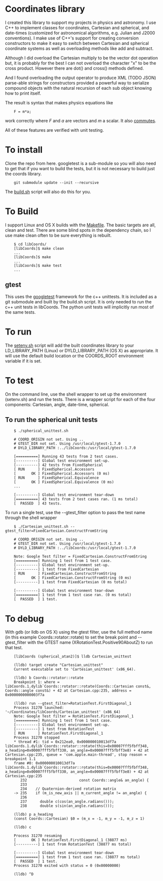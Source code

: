 # Coordinates library

I created this library to support my projects in physics and astronomy.
I use C++ to implement classes for coordinates, Cartesian and spherical,
and date-times (customized for astronomical algorithms, e.g. Julian and
J2000 conventions).
I make use of C++'s support for creating conversion constructors to
make it easy to switch between Cartesian and spherical coordinate
systems as well as overloading methods like add and subtract.

Although I did overload the Cartesian multiply to be the vector dot
operation but, it is probably for the best I can not overload the
character "x" to be the cross product.
However there are dot() and cross() methods defined.

And I found overloading the output operator to produce XML (TODO JSON)
parse-able strings for constructors provided a powerful way to
serialize compound objects with the natural recursion of
each sub object knowing how to print itself.

The result is syntax that makes physics equations like

```
    F = m*a;

```

work correctly where <i>F</i> and <i>a</i> are vectors and <i>m</i> a scalar.
It also [commutes](https://en.wikipedia.org/wiki/Commutative_property).

All of these features are verified with unit testing.


# To install

Clone the repo from here. googletest is a sub-module so you will
also need to get that if you want to build the tests, but it
is not necessary to build just the coords library.

```
    git submodule update --init --recursive

```

The
[build.sh](https://github.com/lrmcfarland/Coordinates/blob/update-readmes/build.sh)
script will also do this for you.


# To Build

I support Linux and OS X builds with the
[Makefile](https://github.com/lrmcfarland/Coordinates/blob/update-readmes/libCoords/Makefile).
The basic targets are all, clean and test.  There are some blind spots
in the dependency chain, so I use make clean often to be sure
everything is rebuilt.


```
    $ cd libCoords/
    [libCoords]$ make clean
    ...
    [libCoords]$ make
    ...
    [libCoords]$ make test
    ...
```

## gtest

This uses the [googletest](https://github.com/google/googletest)
framework for the c++ unittests.  It is included as a git submodule
and built by the build.sh script. It is only needed to run the c++
unit tests in libCoords. The python unit tests will implicitly run
most of the same tests.


# To run

The
[setenv.sh](https://github.com/lrmcfarland/Coordinates/blob/update-readmes/libCoords/setenv.sh)
script will add the built coordinates library to your LD_LIBRARY_PATH
(Linux) or DYLD_LIBRARY_PATH (OS X) as appropriate.
It will use the default build location or the COORDS_ROOT environment
variable if it is set.


# To test


On the command line, use the shell wrapper to set up the environment
(setenv.sh) and run the tests. There is a wrapper script for each
of the four components: Cartesian, angle, date-time, spherical.

## To run the spherical unit tests

```
    $ ./spherical_unittest.sh

    # COORD_ORIGIN not set. Using ..
    # GTEST_DIR not set. Using /usr/local/gtest-1.7.0
    # DYLD_LIBRARY_PATH :../libCoords:/usr/local/gtest-1.7.0

    [==========] Running 43 tests from 2 test cases.
    [----------] Global test environment set-up.
    [----------] 42 tests from FixedSpherical
    [ RUN      ] FixedSpherical.Accessors
    [       OK ] FixedSpherical.Accessors (0 ms)
    [ RUN      ] FixedSpherical.Equivalence
    [       OK ] FixedSpherical.Equivalence (0 ms)
    ...

    [----------] Global test environment tear-down
    [==========] 43 tests from 2 test cases ran. (1 ms total)
    [  PASSED  ] 43 tests.

```

To run a single test, use the --gtest_filter option to pass the test
name through the shell wrapper

```
    $ ./Cartesian_unittest.sh --gtest_filter=FixedCartesian.ConstructFromString

    # COORD_ORIGIN not set. Using ..
    # GTEST_DIR not set. Using /usr/local/gtest-1.7.0
    # DYLD_LIBRARY_PATH :../libCoords:/usr/local/gtest-1.7.0

    Note: Google Test filter = FixedCartesian.ConstructFromString
    [==========] Running 1 test from 1 test case.
    [----------] Global test environment set-up.
    [----------] 1 test from FixedCartesian
    [ RUN      ] FixedCartesian.ConstructFromString
    [       OK ] FixedCartesian.ConstructFromString (0 ms)
    [----------] 1 test from FixedCartesian (0 ms total)

    [----------] Global test environment tear-down
    [==========] 1 test from 1 test case ran. (0 ms total)
    [  PASSED  ] 1 test.

```

# To debug

With gdb (or lldb on OS X) using the gtest filter, use the
full method name (in this example Coords::rotator::rotate) to set
the break point and --gtest_filter with the GTEST name
(XRotationTest.Positive90AboutZ) to run that test.

```
    [libCoords (spherical_atan2)]$ lldb Cartesian_unittest

    (lldb) target create "Cartesian_unittest"
    Current executable set to 'Cartesian_unittest' (x86_64).

    (lldb) b Coords::rotator::rotate
    Breakpoint 1: where = libCoords.1.dylib`Coords::rotator::rotate(Coords::Cartesian const&, Coords::angle const&) + 42 at Cartesian.cpp:235, address = 0x0000000000003f7a

    (lldb) run --gtest_filter=RotationTest.FirstDiagonal_1
    Process 31270 launched: '~/Coordinates/libCoords/Cartesian_unittest' (x86_64)
    Note: Google Test filter = RotationTest.FirstDiagonal_1
    [==========] Running 1 test from 1 test case.
    [----------] Global test environment set-up.
    [----------] 1 test from RotationTest
    [ RUN      ] RotationTest.FirstDiagonal_1
    Process 31270 stopped
    * thread #1: tid = 0x212ea0, 0x000000010013df7a libCoords.1.dylib`Coords::rotator::rotate(this=0x00007fff5fbff348, a_heading=0x00007fff5fbff330, an_angle=0x00007fff5fbff3e8) + 42 at Cartesian.cpp:235, queue = 'com.apple.main-thread', stop reason = breakpoint 1.1
	frame #0: 0x000000010013df7a libCoords.1.dylib`Coords::rotator::rotate(this=0x00007fff5fbff348, a_heading=0x00007fff5fbff330, an_angle=0x00007fff5fbff3e8) + 42 at Cartesian.cpp:235
       232						  const Coords::angle& an_angle) {
       233
       234	  // Quaternion-derived rotation matrix
    -> 235	  if (m_is_new_axis || m_current_angle != an_angle) {
       236
       237		double c(cos(an_angle.radians()));
       238		double s(sin(an_angle.radians()));

    (lldb) p a_heading
    (const Coords::Cartesian) $0 = (m_x = -1, m_y = -1, m_z = 1)

    (lldb) c

    Process 31270 resuming
    [       OK ] RotationTest.FirstDiagonal_1 (38877 ms)
    [----------] 1 test from RotationTest (38877 ms total)

    [----------] Global test environment tear-down
    [==========] 1 test from 1 test case ran. (38877 ms total)
    [  PASSED  ] 1 test.
    Process 31270 exited with status = 0 (0x00000000)

    (lldb) ^D

```
